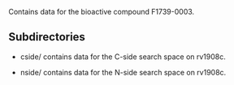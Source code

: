 Contains data for the bioactive compound F1739-0003.

## Subdirectories

- cside/ contains data for the C-side search space on rv1908c.

- nside/ contains data for the N-side search space on rv1908c.

